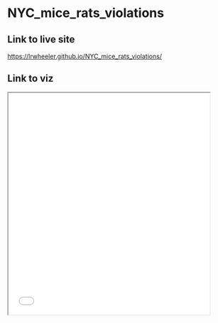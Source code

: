 # NYC_mice_rats_violations

## Link to live site
https://lrwheeler.github.io/NYC_mice_rats_violations/

## Link to viz
<iframe src=“https://public.tableau.com/views/NYC_mice_rats_restaurants/Dashboard1?:showVizHome=no&:embed=true” width="90%" height="500"></iframe>



